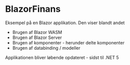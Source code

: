 # BlazorFinans

Eksempel på en Blazor applikation. Den viser blandt andet

- Brugen af Blazor WASM
- Brugen af Blazor Server
- Brugen af komponenter - herunder delte komponenter
- Brugen af databinding / modeller

Applikationen bliver løbende opdateret - sidst til .NET 5

